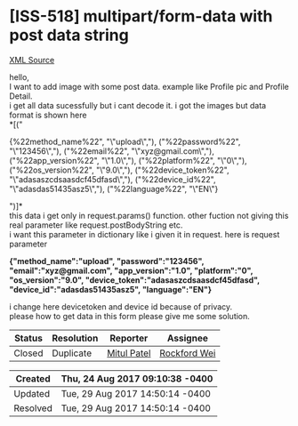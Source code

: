 # [ISS-518] multipart/form-data with post data string

[XML Source](../xml/ISS-518.xml)
<p><p>hello,<br/>
 I want to add image with some post data. example like Profile pic and Profile Detail.<br/>
 i get all data sucessfully but i cant decode it. i got the images but data format is shown here <br/>
 *[("<br class="atl-forced-newline" /></p>
{%22method_name%22", "\"upload\","), ("%22password%22", "\"123456\","), ("%22email%22", "\"xyz@gmail.com\","), ("%22app_version%22", "\"1.0\","), ("%22platform%22", "\"0\","), ("%22os_version%22", "\"9.0\","), ("%22device_token%22", "\"adasaszcdsaasdcf45dfasd\","), ("%22device_id%22", "\"adasdas51435asz5\","), ("%22language%22", "\"EN\"}
<p>")]* <br/>
 this data i get only in request.params() function. other fuction not giving this real parameter like request.postBodyString etc.<br/>
 i want this parameter in dictionary like i given it in request. here is request parameter</p>


<p><b>{"method_name":"upload", "password":"123456", "email":"xyz@gmail.com", "app_version":"1.0", "platform":"0", "os_version":"9.0", "device_token":"adasaszcdsaasdcf45dfasd", "device_id":"adasdas51435asz5", "language":"EN"}</b></p>


<p> i change here devicetoken and device id because of privacy.<br/>
 please how to get data in this form please give me some solution.</p></p>





Status|Resolution|Reporter|Assignee
------|----------|--------|--------
Closed|Duplicate|[Mitul Patel](mitul.tristate)|[Rockford Wei]($rocky)





Created|Thu, 24 Aug 2017 09:10:38 -0400
-------|--------------
Updated|Tue, 29 Aug 2017 14:50:14 -0400
Resolved|Tue, 29 Aug 2017 14:50:14 -0400




